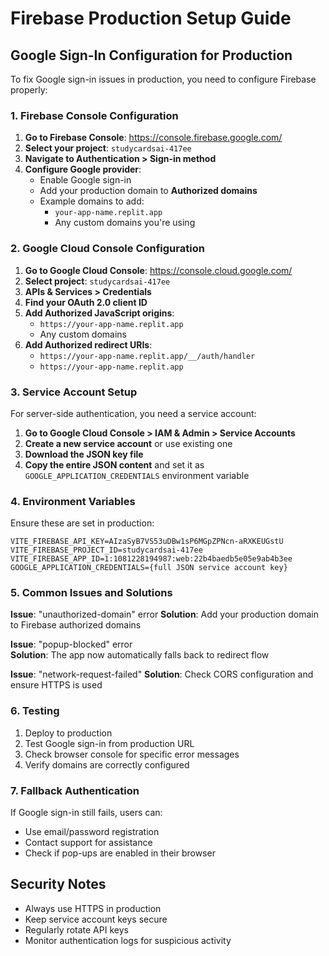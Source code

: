 # Firebase Production Setup Guide

## Google Sign-In Configuration for Production

To fix Google sign-in issues in production, you need to configure Firebase properly:

### 1. Firebase Console Configuration

1. **Go to Firebase Console**: https://console.firebase.google.com/
2. **Select your project**: `studycardsai-417ee`
3. **Navigate to Authentication > Sign-in method**
4. **Configure Google provider**:
   - Enable Google sign-in
   - Add your production domain to **Authorized domains**
   - Example domains to add:
     - `your-app-name.replit.app`
     - Any custom domains you're using

### 2. Google Cloud Console Configuration

1. **Go to Google Cloud Console**: https://console.cloud.google.com/
2. **Select project**: `studycardsai-417ee`
3. **APIs & Services > Credentials**
4. **Find your OAuth 2.0 client ID**
5. **Add Authorized JavaScript origins**:
   - `https://your-app-name.replit.app`
   - Any custom domains
6. **Add Authorized redirect URIs**:
   - `https://your-app-name.replit.app/__/auth/handler`
   - `https://your-app-name.replit.app`

### 3. Service Account Setup

For server-side authentication, you need a service account:

1. **Go to Google Cloud Console > IAM & Admin > Service Accounts**
2. **Create a new service account** or use existing one
3. **Download the JSON key file**
4. **Copy the entire JSON content** and set it as `GOOGLE_APPLICATION_CREDENTIALS` environment variable

### 4. Environment Variables

Ensure these are set in production:

```
VITE_FIREBASE_API_KEY=AIzaSyB7VS53uDBw1sP6MGpZPNcn-aRXKEUGstU
VITE_FIREBASE_PROJECT_ID=studycardsai-417ee
VITE_FIREBASE_APP_ID=1:1081228194987:web:22b4baedb5e05e9ab4b3ee
GOOGLE_APPLICATION_CREDENTIALS={full JSON service account key}
```

### 5. Common Issues and Solutions

**Issue**: "unauthorized-domain" error
**Solution**: Add your production domain to Firebase authorized domains

**Issue**: "popup-blocked" error  
**Solution**: The app now automatically falls back to redirect flow

**Issue**: "network-request-failed"
**Solution**: Check CORS configuration and ensure HTTPS is used

### 6. Testing

1. Deploy to production
2. Test Google sign-in from production URL
3. Check browser console for specific error messages
4. Verify domains are correctly configured

### 7. Fallback Authentication

If Google sign-in still fails, users can:
- Use email/password registration
- Contact support for assistance
- Check if pop-ups are enabled in their browser

## Security Notes

- Always use HTTPS in production
- Keep service account keys secure
- Regularly rotate API keys
- Monitor authentication logs for suspicious activity